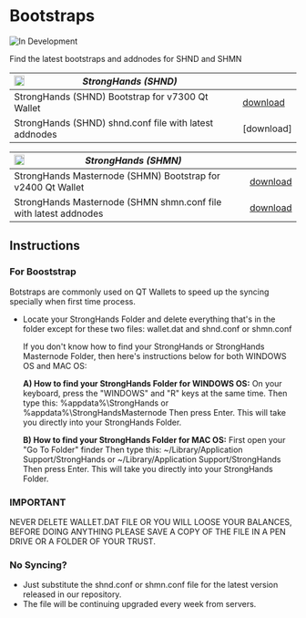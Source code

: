 # Bootstraps
![In Development](http://img.shields.io/static/v1?label=STATUS&message=BETA%20VERSION&color=RED&style=for-the-badge)

Find the latest bootstraps and addnodes for SHND and SHMN

 <img align="left" width="18" height="18" src="https://raw.githubusercontent.com/stronghands-official/assets/main/shmn-logo-100x100.svg"> *StrongHands (SHND)* | &nbsp; 
------------ | -------------
 StrongHands (SHND) Bootstrap for v7300 Qt Wallet | [download](https://bootstrap.stronghands.info/shboot_strap.zip)
 StrongHands (SHND) shnd.conf file with latest addnodes | [download]
 
 
  <img align="left" width="18" height="18" src="https://raw.githubusercontent.com/stronghands-official/assets/main/shmn-logo-100x100.svg"> *StrongHands (SHMN)* | &nbsp; 
------------ | -------------
 StrongHands Masternode (SHMN) Bootstrap for v2400 Qt Wallet | [download](https://bootstrap.stronghands.info/shmnboot_strap.zip)
 StrongHands Masternode (SHMN shmn.conf file with latest addnodes| [download](https://github.com/stronghandsblockchain/SHMN-NewSource/tree/master/contrib/debian/examples)
 
 
 ## Instructions
 
 ### For Booststrap
 
 Botstraps are commonly used on QT Wallets to speed up the syncing specially when first time process.
 
  * Locate your StrongHands Folder and delete everything that's in the folder except for these two files: wallet.dat and shnd.conf or shmn.conf

    If you don't know how to find your StrongHands or StrongHands Masternode Folder, then here's instructions below for both WINDOWS OS and MAC OS:

    <b>A) How to find your StrongHands Folder for WINDOWS OS:</b>
    On your keyboard, press the "WINDOWS" and "R" keys at the same time.
    Then type this:  %appdata%\StrongHands or %appdata%\StrongHandsMasternode
    Then press Enter.
    This will take you directly into your StrongHands Folder.

    <b>B) How to find your StrongHands Folder for MAC OS:</b>
    First open your "Go To Folder" finder
    Then type this:  ~/Library/Application Support/StrongHands or ~/Library/Application Support/StrongHands
    Then press Enter.
    This will take you directly into your StrongHands Folder.
    

### IMPORTANT
   
   NEVER DELETE WALLET.DAT FILE OR YOU WILL LOOSE YOUR BALANCES, BEFORE DOING ANYTHING PLEASE SAVE A COPY OF THE FILE IN A PEN DRIVE OR A FOLDER OF YOUR TRUST.


### No Syncing?

   * Just substitute the shnd.conf or shmn.conf file for the latest version released in our repository. 
   * The file will be continuing upgraded every week from servers.
